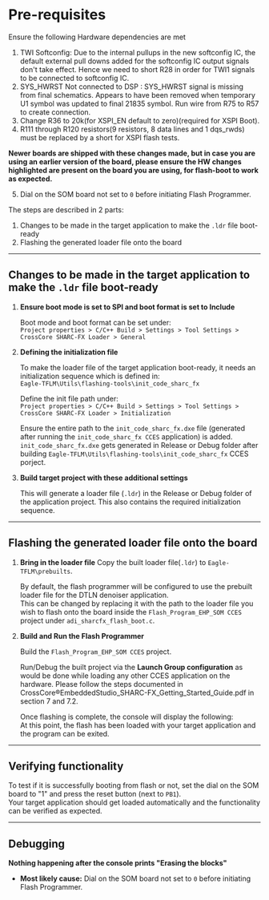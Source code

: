 # Pre-requisites
Ensure the following Hardware dependencies are met

1. TWI Softconfig: Due to the internal pullups in the new softconfig IC, the default external pull downs added for the softconfig IC output signals don't take effect. Hence we need to short R28 in order for TWI1 signals to be connected to softconfig IC.
2. SYS_HWRST Not connected to DSP : SYS_HWRST signal is missing from final schematics. Appears to have been removed when temporary U1 symbol was updated to final 21835 symbol. Run wire from R75 to R57 to create connection.
3. Change R36 to 20k(for XSPI_EN default to zero)(required for XSPI Boot).
4. R111 through R120 resistors(9 resistors, 8 data lines and 1 dqs_rwds) must be replaced by a short for XSPI flash tests.

**Newer boards are shipped with these changes made, but in case you are using an earlier version of the board, please ensure the HW changes highlighted are present on the board you are using, for flash-boot to work as expected.**

5. Dial on the SOM board not set to `0` before initiating Flash Programmer.

The steps are described in 2 parts:
1. Changes to be made in the target application to make the `.ldr` file boot-ready
2. Flashing the generated loader file onto the board

---

## Changes to be made in the target application to make the `.ldr` file boot-ready
1. **Ensure boot mode is set to SPI and boot format is set to Include**

    Boot mode and boot format can be set under:  
    `Project properties > C/C++ Build > Settings > Tool Settings > CrossCore SHARC-FX Loader > General`

2. **Defining the initialization file**

    To make the loader file of the target application boot-ready, it needs an initialization sequence which is defined in:  
    `Eagle-TFLM\Utils\flashing-tools\init_code_sharc_fx`

    Define the init file path under:  
    `Project properties > C/C++ Build > Settings > Tool Settings > CrossCore SHARC-FX Loader > Initialization`

    Ensure the entire path to the `init_code_sharc_fx.dxe` file (generated after running the `init_code_sharc_fx CCES` application) is added. `init_code_sharc_fx.dxe` gets generated in Release or Debug folder after building `Eagle-TFLM\Utils\flashing-tools\init_code_sharc_fx` CCES porject.

3. **Build target project with these additional settings**

    This will generate a loader file (`.ldr`) in the Release or Debug folder of the application project. This also contains the required initialization sequence.

---

## Flashing the generated loader file onto the board
1. **Bring in the loader file**
	Copy the built loader file(`.ldr`) to `Eagle-TFLM\prebuilts`.
	
    By default, the flash programmer will be configured to use the prebuilt loader file for the DTLN denoiser application.  
    This can be changed by replacing it with the path to the loader file you wish to flash onto the board inside the `Flash_Program_EHP_SOM CCES` project under `adi_sharcfx_flash_boot.c`.

2. **Build and Run the Flash Programmer**

    Build the `Flash_Program_EHP_SOM CCES` project.

    Run/Debug the built project via the **Launch Group configuration** as would be done while loading any other CCES application on the hardware. Please follow the steps documented in CrossCore®EmbeddedStudio_SHARC-FX_Getting_Started_Guide.pdf in section 7 and 7.2.

    Once flashing is complete, the console will display the following:  
    At this point, the flash has been loaded with your target application and the program can be exited.

---

## Verifying functionality
To test if it is successfully booting from flash or not, set the dial on the SOM board to "1" and press the reset button (next to `PB1`).  
Your target application should get loaded automatically and the functionality can be verified as expected.

---

## Debugging
**Nothing happening after the console prints "Erasing the blocks"**

- **Most likely cause:** Dial on the SOM board not set to `0` before initiating Flash Programmer.
